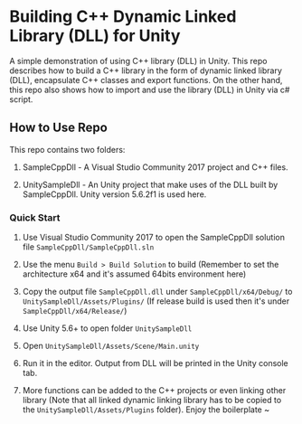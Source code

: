 # Building C++ Dynamic Linked Library (DLL) for Unity
A simple demonstration of using C++ library (DLL) in Unity. This repo describes how to build a C++ library in the form of dynamic linked library (DLL), encapsulate C++ classes and export functions. On the other hand, this repo also shows how to import and use the library (DLL) in Unity via c# script.

## How to Use Repo
This repo contains two folders:
1. SampleCppDll - A Visual Studio Community 2017 project and C++ files.

2. UnitySampleDll - An Unity project that make uses of the DLL built by SampleCppDll. Unity version 5.6.2f1 is used here.

### Quick Start
1. Use Visual Studio Community 2017 to open the SampleCppDll solution file `SampleCppDll/SampleCppDll.sln`

2. Use the menu `Build > Build Solution` to build (Remember to set the architecture x64 and it's assumed 64bits environment here)

3. Copy the output file `SampleCppDll.dll` under `SampleCppDll/x64/Debug/` to `UnitySampleDll/Assets/Plugins/` (If release build is used then it's under `SampleCppDll/x64/Release/`)

4. Use Unity 5.6+ to open folder `UnitySampleDll`

5. Open `UnitySampleDll/Assets/Scene/Main.unity`

6. Run it in the editor. Output from DLL will be printed in the Unity console tab.

7. More functions can be added to the C++ projects or even linking other library (Note that all linked dynamic linking library has to be copied to the `UnitySampleDll/Assets/Plugins` folder). Enjoy the boilerplate ~
